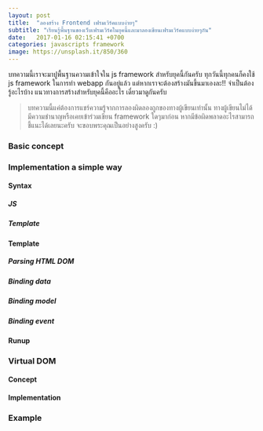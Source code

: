 ```yaml
---
layout: post
title:  "ลองสร้าง Frontend เฟรมเวิร์คแบบง่ายๆ"
subtitle: "เรียนรู้พื้นฐานของเว็บเฟรมเวิร์คในยุคนี้และมาลองเขียนเฟรมเวิร์คแบบง่ายๆกัน"
date:   2017-01-16 02:15:41 +0700
categories: javascripts framework
image: https://unsplash.it/850/360
---
```


บทความนี้เราจะมาปูพื้นฐานความเข้าใจใน js framework สำหรับยุคนี้กันครับ ทุกวันนี้ทุกคนก็คงใช้ js framework ในการทำ webapp กันอยู่แล้ว แต่หากเราจะต้องสร้างมันขึ้นมาเองละ!! จำเป็นต้องรู้อะไรบ้าง แนวทางการสร้างสำหรับยุคนี้คืออะไร เดี๋ยวมาดูกันครับ

> บทความนี้แค่ต้องการแชร์ความรู้จากการลองผิดลองถูกของทางผู้เขียนเท่านั้น ทางผู้เขียนไม่ได้มีความชำนาญหรือเคยเข้าร่วมเขียน framework ใดๆมาก่อน หากมีข้อผิดพลาดอะไรสามารถชี้แนะได้เลยนะครับ จะขอบพระคุณเป็นอย่างสูงครับ :)

### Basic concept



### Implementation a simple way

#### Syntax

##### JS

##### Template

#### Template

##### Parsing HTML DOM

##### Binding data

##### Binding model

##### Binding event

#### Runup

### Virtual DOM

#### Concept

#### Implementation

### Example